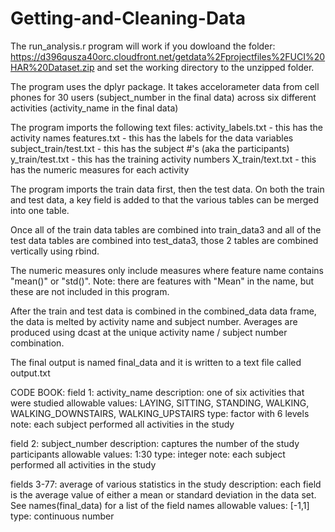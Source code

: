 # Getting-and-Cleaning-Data

The run_analysis.r program will work if you dowloand the folder:
https://d396qusza40orc.cloudfront.net/getdata%2Fprojectfiles%2FUCI%20HAR%20Dataset.zip 
and set the working directory to the unzipped folder.

The program uses the dplyr package. It takes accelorameter data
from cell phones for 30 users (subject_number in the final data) across six 
different activities (activity_name in the final data)

The program imports the following text files:
activity_labels.txt - this has the activity names
features.txt - this has the labels for the data variables
subject_train/test.txt - this has the subject #'s (aka the participants)
y_train/test.txt - this has the training activity numbers
X_train/text.txt - this has the numeric measures for each activity

The program imports the train data first, then the test data.
On both the train and test data, a key field is added to that 
the various tables can be merged into one table.

Once all of the train data tables are combined into train_data3 and
all of the test data tables are combined into test_data3,
those 2 tables are combined vertically using rbind.

The numeric measures only include measures where feature name contains "mean()" or "std()". 
Note: there are features with "Mean" in the name, but these are not included in this program.

After the train and test data is combined in the combined_data data frame,
the data is melted by activity name and subject number. Averages are produced
using dcast at the unique activity name / subject number combination.

The final output is named final_data and it is written to a text file 
called output.txt

CODE BOOK:
field 1: activity_name
description: one of six activities that were studied
allowable values: LAYING, SITTING, STANDING, WALKING, WALKING_DOWNSTAIRS, WALKING_UPSTAIRS
type: factor with 6 levels
note: each subject performed all activities in the study

field 2: subject_number
description: captures the number of the study participants
allowable values: 1:30
type: integer
note: each subject performed all activities in the study

fields 3-77: average of various statistics in the study
description: each field is the average value of either a mean or standard
deviation in the data set. See names(final_data) for a list of the field names
allowable values: [-1,1]
type: continuous number



